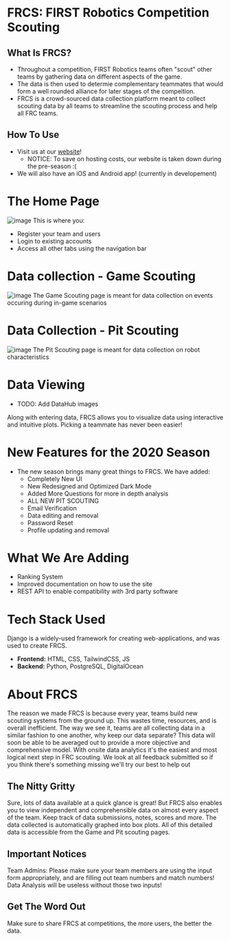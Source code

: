 # FRCS: FIRST Robotics Competition Scouting

## What Is FRCS?
- Throughout a competition, FIRST Robotics teams often "scout" other teams by gathering data on different aspects of the game.
- The data is then used to determie complementary teammates that would form a well rounded alliance for later stages of the compeition.
- FRCS is a crowd-sourced data collection platform meant to collect scouting data by all teams to streamline the scouting process and help all FRC teams.

## How To Use
- Visit us at our [website](frcs.online)!
  - NOTICE: To save on hosting costs, our website is taken down during the pre-season :(
- We will also have an iOS and Android app! (currently in developement)

# The Home Page
![image](https://user-images.githubusercontent.com/47124521/142778490-c000bbf5-78d8-4401-9c0c-85bfced23b88.png)
This is where you:
- Register your team and users
- Login to existing accounts
- Access all other tabs using the navigation bar

# Data collection - Game Scouting
![image](https://user-images.githubusercontent.com/47124521/142777823-7d4722f5-769c-4076-8a94-ae0cda6644da.png)
The Game Scouting page is meant for data collection on events occuring during in-game scenarios

# Data Collection - Pit Scouting
![image](https://user-images.githubusercontent.com/47124521/142777802-9eff1b56-77a8-45b8-8131-72658de11887.png)
The Pit Scouting page is meant for data collection on robot characteristics

# Data Viewing
- TODO: Add DataHub images

Along with entering data, FRCS allows you to visualize data using interactive and intuitive plots. Picking a teammate has never been easier!

# New Features for the 2020 Season
- The new season brings many great things to FRCS. We have added:
  - Completely New UI
  - New Redesigned and Optimized Dark Mode
  - Added More Questions for more in depth analysis
  - ALL NEW PIT SCOUTING
  - Email Verification
  - Data editing and removal
  - Password Reset
  - Profile updating and removal

# What We Are Adding
- Ranking System
- Improved documentation on how to use the site
- REST API to enable compatibility with 3rd party software

# Tech Stack Used
Django is a widely-used framework for creating web-applications, and was used to create FRCS.

- **Frontend:** HTML, CSS, TailwindCSS, JS
- **Backend:** Python, PostgreSQL, DigitalOcean

# About FRCS
The reason we made FRCS is because every year, teams build new scouting systems from
the ground up. This wastes time, resources, and is overall inefficient. The way we see it, teams
are all collecting data in a similar fashion to one another, why keep our data separate? This
data will soon be able to be averaged out to provide a more objective and comprehensive model.
With onsite data analytics it's the easiest and most logical next step in FRC scouting. We look
at all feedback submitted so if you think there's something missing we'll try our best to help
out

## The Nitty Gritty
Sure, lots of data available at a quick glance is great! But FRCS also enables you to view independent and comprehensible data on almost every aspect of the team. Keep track of data submissions, notes, scores and more. The data collected is automatically graphed into box plots. All of this detailed data is accessible from the Game and Pit scouting pages.

## Important Notices
Team Admins: Please make sure your team members are using the input form appropriately, and are filling out team numbers and match numbers! Data Analysis will be useless without those two inputs!

## Get The Word Out
Make sure to share FRCS at competitions, the more users, the better the data.